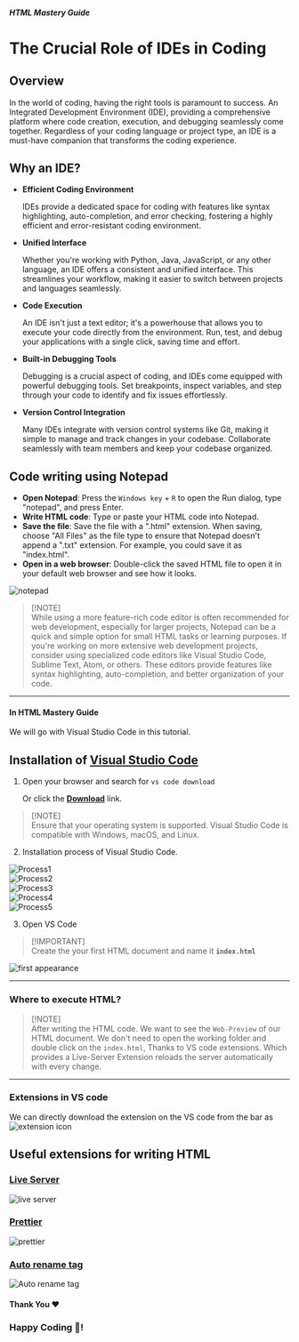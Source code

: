 ##### HTML Mastery Guide
# The Crucial Role of IDEs in Coding
## Overview
In the world of coding, having the right tools is paramount to success. An Integrated Development Environment (IDE), providing a comprehensive platform where code creation, execution, and debugging seamlessly come together. Regardless of your coding language or project type, an IDE is a must-have companion that transforms the coding experience.

## Why an IDE?
- **Efficient Coding Environment**

   IDEs provide a dedicated space for coding with features like syntax highlighting, auto-completion, and error checking, fostering a highly efficient and error-resistant coding environment.

- **Unified Interface**

   Whether you're working with Python, Java, JavaScript, or any other language, an IDE offers a consistent and unified interface. This streamlines your workflow, making it easier to switch between projects and languages seamlessly.

- **Code Execution**

  An IDE isn't just a text editor; it's a powerhouse that allows you to execute your code directly from the environment. Run, test, and debug your applications with a single click, saving time and effort.

- **Built-in Debugging Tools**

   Debugging is a crucial aspect of coding, and IDEs come equipped with powerful debugging tools. Set breakpoints, inspect variables, and step through your code to identify and fix issues effortlessly.

- **Version Control Integration**

   Many IDEs integrate with version control systems like Git, making it simple to manage and track changes in your codebase. Collaborate seamlessly with team members and keep your codebase organized.

## Code writing using Notepad

- **Open Notepad**: Press the `Windows key` + `R` to open the Run dialog, type  "notepad", and press Enter.
- **Write HTML code**: Type or paste your HTML code into Notepad.
- **Save the file**: Save the file with a ".html" extension. When saving, choose "All Files" as the file type to ensure that Notepad doesn't append a ".txt" extension. For example, you could save it as "index.html".
- **Open in a web browser**: Double-click the saved HTML file to open it in your default web browser and see how it looks.

![notepad](https://github.com/Ninja-Vikash/asset-cloud/blob/main/assets%20-%20HTML/notepad-view.png) 

> [!NOTE]\
> While using a more feature-rich code editor is often recommended for web development, especially for larger projects, Notepad can be a quick and simple option for small HTML tasks or learning purposes. If you're working on more extensive web development projects, consider using specialized code editors like Visual Studio Code, Sublime Text, Atom, or others. These editors provide features like syntax highlighting, auto-completion, and better organization of your code.

***

#### In HTML Mastery Guide
We will go with Visual Studio Code in this tutorial.

## Installation of <a href="https://code.visualstudio.com/" >Visual Studio Code</a>

1. Open your browser and search for `vs code download`

   Or click the <a href="https://code.visualstudio.com/" >**Download**</a> link. 
> [!NOTE]\
> Ensure that your operating system is supported. Visual Studio Code is compatible with Windows, macOS, and Linux.

2. Installation process of Visual Studio Code.

![Process1](https://github.com/Ninja-Vikash/asset-cloud/blob/main/assets%20-%20HTML/Installing-option.png) <br>
![Process2](https://github.com/Ninja-Vikash/asset-cloud/blob/main/assets%20-%20HTML/Installing-option1.png) <br>
![Process3](https://github.com/Ninja-Vikash/asset-cloud/blob/main/assets%20-%20HTML/Installing-option2.png) <br>
![Process4](https://github.com/Ninja-Vikash/asset-cloud/blob/main/assets%20-%20HTML/Installing-option3.png) <br>
![Process5](https://github.com/Ninja-Vikash/asset-cloud/blob/main/assets%20-%20HTML/Installing-option4.png) <br>

3. Open VS Code
> [!IMPORTANT]\
> Create the your first HTML document and name it **`index.html`**

![first appearance](https://github.com/Ninja-Vikash/asset-cloud/blob/main/assets%20-%20HTML/first%20apperance.png)

***
### Where to execute HTML?
> [!NOTE]\
> After writing the HTML code. We want to see the `Web-Preview` of our HTML document. We don't need to open the working folder and double click on the `index.html`, Thanks to VS code extensions. Which provides a Live-Server Extension reloads the server automatically with every change.
***
### Extensions in VS code
We can directly download the extension on the VS code from the bar as
![extension icon](https://github.com/Ninja-Vikash/asset-cloud/blob/main/assets%20-%20HTML/Extension%20Icon.png)

## Useful extensions for writing HTML

### <a href="https://marketplace.visualstudio.com/items?itemName=ritwickdey.LiveServer">Live Server</a> 
![live server](https://github.com/Ninja-Vikash/asset-cloud/blob/main/assets%20-%20HTML/live%20server.png)
### <a href="https://prettier.io/docs/en/editors.html">Prettier</a>
![prettier](https://github.com/Ninja-Vikash/asset-cloud/blob/main/assets%20-%20HTML/prettier.png)
### <a href="https://marketplace.visualstudio.com/items?itemName=formulahendry.auto-rename-tag">Auto rename tag</a>
![Auto rename tag](https://github.com/Ninja-Vikash/asset-cloud/blob/main/assets%20-%20HTML/auto%20rename%20tag.png)

#### Thank You ❤️
### Happy Coding 🤝!
